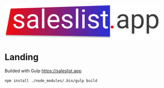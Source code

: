![Saleslis.app_logo](img/content/app_logo.png)

# Landing

Builded with Gulp
https://saleslist.app

`
npm install
./node_modules/.bin/gulp build
`